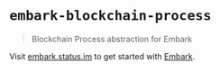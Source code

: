 # `embark-blockchain-process`

> Blockchain Process abstraction for Embark

Visit [embark.status.im](https://embark.status.im/) to get started with
[Embark](https://github.com/embark-framework/embark).
